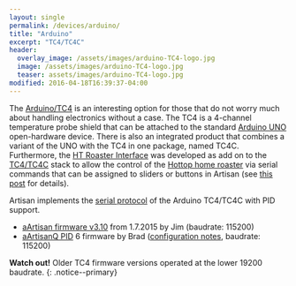 ```yaml
---
layout: single
permalink: /devices/arduino/
title: "Arduino"
excerpt: "TC4/TC4C"
header:
  overlay_image: /assets/images/arduino-TC4-logo.jpg
  image: /assets/images/arduino-TC4-logo.jpg
  teaser: assets/images/arduino-TC4-logo.jpg
modified: 2016-04-18T16:39:37-04:00
---
```

The [Arduino/TC4](http://www.mlgp-llc.com/arduino/public/arduino-pcb.html) is an interesting option for those that do not worry much about handling electronics without a case. The TC4 is a 4-channel temperature probe shield that can be attached to the standard [Arduino UNO](http://arduino.cc/) open-hardware device. There is also an integrated product that combines a variant of the UNO with the TC4 in one package, named TC4C. Furthermore, the [HT Roaster Interface](http://www.mlgp-llc.com/htri/index.html) was developed as add on to the [TC4/TC4C](http://www.mlgp-llc.com/arduino/public/arduino-pcb.html) stack to allow the control of the [Hottop home roaster](http://www.hottopusa.com/) via serial commands that can be assigned to sliders or buttons in Artisan (see [this post](http://artisan-roasterscope.blogspot.de/2013/02/controlling-hottop.html) for details).

Artisan implements the [serial protocol](https://github.com/greencardigan/TC4-shield/blob/master/applications/Artisan/aArtisan/trunk/src/aArtisan/commands.txt) of the Arduino TC4/TC4C with PID support.

* [aArtisan firmware v3.10](https://github.com/greencardigan/TC4-shield/tree/master/applications/Artisan/aArtisan/tags/REL-310) from 1.7.2015 by Jim (baudrate: 115200)
* [aArtisanQ PID](https://github.com/greencardigan/TC4-shield/tree/master/applications/Artisan/aArtisan_PID/branches/aArtisanQ_PID_6) 6 firmware by Brad ([configuration notes](https://github.com/greencardigan/TC4-shield/blob/master/applications/Artisan/aArtisan_PID/tags/REL-aArtisanQ_PID_6_2_3/aArtisanQ_PID/Configuration%20Options.pdf), baudrate: 115200)

**Watch out!** Older TC4 firmware versions operated at the lower 19200 baudrate.
{: .notice--primary}

